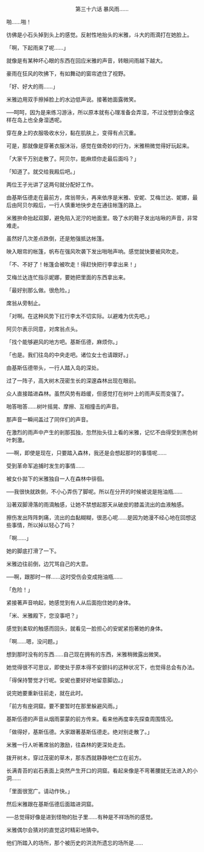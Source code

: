 <p align="center">第三十六话 暴风雨……</p>

啪……啪！

彷佛是小石头掉到头上的感觉。反射性地抬头的米雅，斗大的雨滴打在她脸上。

「啊，下起雨来了呢……」

就像是有某种坏心眼的东西在回应米雅的声音，转眼间雨越下越大。

豪雨在狂风的吹拂下，有如舞动的窗帘遮住了视野。

「好、好大的雨……」

米雅边用双手擦掉脸上的水边低声说。接著她面露微笑。

──呵呵，因为是来练习游泳，所以原本就有心理准备会弄湿，不过没想到会像这样在岛上也全身湿透呢。

穿在身上的衣服吸收水分，黏在肌肤上，变得有点沉重。

可是，那就像是穿著衣服沐浴，感觉在做奇妙的行为，米雅稍微觉得好玩起来。

「大家千万别走散了。阿贝尔，能麻烦你走最后面吗？」

「知道了。就交给我殿后吧。」

两位王子光讲了这两句就分配好工作。

由基斯伍德走在最前方，席翁带头，再来依序是米雅、安妮、艾梅兰达、妮娜，最后由阿贝尔殿后，一行人慎重地快步走在通往帐篷的路上。

米雅拚命抬起双脚，避免陷入泥泞的地面里。吸了水的鞋子发出咕啾的声音，非常难走。

虽然好几次差点跌倒，还是勉强抵达帐篷。

映入眼帘的帐篷，帆布在强风吹袭下发出啪啪声响。感觉就快要被风吹走。

「不、不好了！帐篷会被吹走！得赶快把行李拿出来！」

艾梅兰达连忙指示妮娜，要她把里面的东西拿出来。

「最好别那么做。很危险。」

席翁从旁制止。

「对啊。在这种风势下扛行李太不切实际。以避难为优先吧。」

阿贝尔表示同意，对席翁点头。

「找个能够避风的地方吧。基斯伍德，麻烦你。」

「也是。我们往岛的中央走吧。诸位女士也请跟好。」

由基斯伍德带头，一行人踏入岛的深处。

过了一阵子，高大树木茂密生长的深邃森林出现在眼前。

众人直接踏进森林。虽然风势有趋缓，但感觉打在树叶上的雨声反而变强了。

啪答啪答……树叶摇晃、摩擦、互相撞击的声音。

那声音一瞬间盖过了同伴们的声音。

在激烈的雨声中产生的剎那孤独，忽然抬头往上看的米雅，记忆不由得受到黑色树叶刺激。

──啊，即使是现在，只要踏入森林，我还是会想起那时的事情呢……

受到革命军追捕时发生的事情……

被女仆拋下的米雅独自一人在森林中徘徊。

──我很快就跌倒，不小心弄伤了脚呢。所以在分开的时候被说是拖油瓶……

沿著双脚滑落的雨滴触感，让她不禁想起那天从破皮的膝盖流出的血液触感。

擦伤发出阵阵刺痛，流出的血黏糊糊，很恶心呢……是因为她漫不经心地在回想这些事情，所以掉以轻心了吗？

「啊……」

她的脚底打滑了一下。

米雅边往前倒，边咒骂自己的大意。

──啊，跟那时一样……这时受伤会变成拖油瓶……

「危险！」

紧接著声音响起，她感觉到有人从后面抱住她的身体。

「米、米雅殿下，您没事吧？」

感觉到柔软的触感而回头，就看见一脸担心的安妮紧抱著她的身体。

「啊……嗯，没问题。」

想到那时没有的东西……自己现在拥有的东西，米雅稍微露出微笑。

她觉得很不可思议，即使处于原本得不安颤抖的这种状况下，也觉得总会有办法。

「得保持警觉才行呢。安妮也要好好地留意脚边。」

说完她要重新往前走，就在此时。

「前方有座洞窟。要不要暂时在那里躲避风雨。」

基斯伍德的声音从烟雨蒙蒙的前方传来。看来他再度率先探查周围情况。

「做得好，基斯伍德。大家跟著基斯伍德走。绝对别走散了。」

米雅一行人听著席翁的激励，往森林的更深处走去。

拨开树木，穿过茂密的草木，那东西就静静地伫立在前方。

长满青苔的岩石表面上突然产生开口的洞窟。看起来像是不弯著腰就无法进入的小洞……

「里面很宽广。请动作快。」

然后米雅跟在基斯伍德后面踏进洞窟。

──总觉得好像是进到怪物的肚子里……有种是不祥场所的感觉。

米雅偶尔会猜对的直觉这时精彩地猜中。

他们所踏入的场所，那个被历史的洪流所遗忘的场所是……

